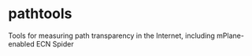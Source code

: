 # pathtools
Tools for measuring path transparency in the Internet, including mPlane-enabled ECN Spider
